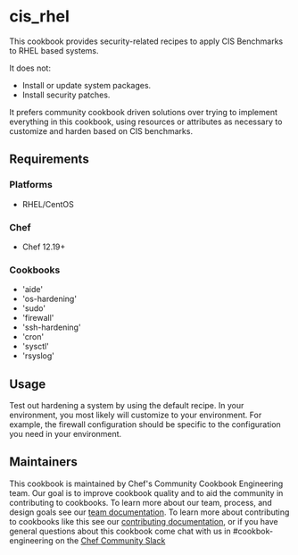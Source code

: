 # cis_rhel

This cookbook provides security-related recipes to apply CIS Benchmarks to RHEL based systems.

It does not:

* Install or update system packages.
* Install security patches.

It prefers community cookbook driven solutions over trying to implement everything in this cookbook, using resources or attributes as necessary to customize and harden based on CIS benchmarks.

## Requirements

### Platforms

- RHEL/CentOS

### Chef

- Chef 12.19+

### Cookbooks

* 'aide'
* 'os-hardening'
* 'sudo'
* 'firewall'
* 'ssh-hardening'
* 'cron'
* 'sysctl'
* 'rsyslog'

## Usage

Test out hardening a system by using the default recipe. In your environment, you most likely will customize to your environment. For example, the firewall configuration should be specific to the configuration you need in your environment.


## Maintainers

This cookbook is maintained by Chef's Community Cookbook Engineering team. Our goal is to improve cookbook quality and to aid the community in contributing to cookbooks. To learn more about our team, process, and design goals see our [team documentation](https://github.com/chef-cookbooks/community_cookbook_documentation/blob/master/COOKBOOK_TEAM.MD). To learn more about contributing to cookbooks like this see our [contributing documentation](https://github.com/chef-cookbooks/community_cookbook_documentation/blob/master/CONTRIBUTING.MD), or if you have general questions about this cookbook come chat with us in #cookbok-engineering on the [Chef Community Slack](http://community-slack.chef.io/)
